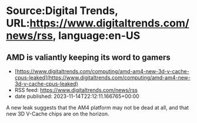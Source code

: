 # Source:Digital Trends, URL:https://www.digitaltrends.com/news/rss, language:en-US

## AMD is valiantly keeping its word to gamers
 - [https://www.digitaltrends.com/computing/amd-am4-new-3d-v-cache-cpus-leaked](https://www.digitaltrends.com/computing/amd-am4-new-3d-v-cache-cpus-leaked)
 - RSS feed: https://www.digitaltrends.com/news/rss
 - date published: 2023-11-14T22:12:11.166765+00:00

A new leak suggests that the AM4 platform may not be dead at all, and that new 3D V-Cache chips are on the horizon.

